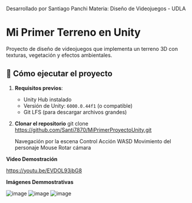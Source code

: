 Desarrollado por Santiago Panchi
Materia: Diseño de Videojuegos - UDLA

# Mi Primer Terreno en Unity

Proyecto de diseño de videojuegos que implementa un terreno 3D con texturas, vegetación y efectos ambientales.

## 🚀 Cómo ejecutar el proyecto

1. **Requisitos previos**:
   - Unity Hub instalado
   - Versión de Unity: `6000.0.44f1` (o compatible)
   - Git LFS (para descargar archivos grandes)

2. **Clonar el repositorio**
   git clone https://github.com/Santi7870/MiPrimerProyectoUnity.git

   Navegación por la escena
Control      Acción
WASD	       Movimiento del personaje
Mouse	       Rotar cámara

**Video Demostración**

https://youtu.be/EVDOL93jbG8

**Imágenes Demmostrativas**

![image](https://github.com/user-attachments/assets/ab25865e-105e-49fe-a5bc-f9327e8e8413)
![image](https://github.com/user-attachments/assets/cd81c94e-5c23-415f-9876-6af085cb1db2)
![image](https://github.com/user-attachments/assets/d50e156c-86c4-4290-88cf-463e4c5fc2e8)
